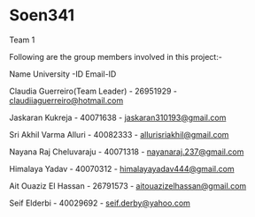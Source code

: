 # Soen341

Team 1

Following are the group members involved in this project:-

Name	University -ID	Email-ID

Claudia Guerreiro(Team Leader) -	26951929 -	claudiiaguerreiro@hotmail.com

Jaskaran Kukreja -	40071638 -	jaskaran310193@gmail.com

Sri Akhil Varma Alluri -	40082333 - allurisriakhil@gmail.com

Nayana Raj Cheluvaraju	- 40071318 -	nayanaraj.237@gmail.com

Himalaya Yadav -	40070312 -	himalayayadav444@gmail.com

Ait Ouaziz El Hassan -	26791573 -	aitouazizelhassan@gmail.com

Seif Elderbi - 40029692 - seif.derby@yahoo.com
